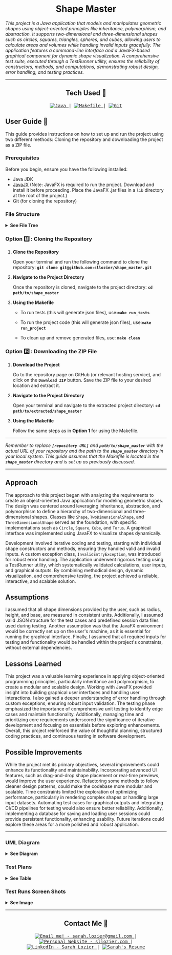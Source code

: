 <!-- Title -->
<h1 align="center">Shape Master</h1>
<p align="center">

<i>This project is a Java application that models and manipulates geometric shapes using object-oriented principles like inheritance, polymorphism, and abstraction. It supports two-dimensional and three-dimensional shapes such as circles, squares, triangles, spheres, and cubes, allowing users to calculate areas and volumes while handling invalid inputs gracefully. The application features a command-line interface and a JavaFX-based graphical component for dynamic shape visualization. A comprehensive test suite, executed through a TestRunner utility, ensures the reliability of constructors, methods, and computations, demonstrating robust design, error handling, and testing practices.</i></p>

---

<h2 align="center">Tech Used 🧰</h2>

<!-- Tech Stack -->
<p align="center">
<kbd>
<a href="https://www.java.com/en/">
    <img alt="Java" src="https://img.shields.io/static/v1?label=&message=Java&color=ED8B00&logo=OpenJDK&logoColor=FFFFFF" />
  </a> | <a href="https://makefiletutorial.com/">
    <img alt="Makefile" src="https://img.shields.io/static/v1?label=&message=Makefile&color=6D00CC&logo=Make&logoColor=FFFFFF" />
  </a> | <a href="https://git-scm.com/">
    <img alt="Git" src="https://img.shields.io/static/v1?label=&message=Git&color=F05032&logo=Git&logoColor=FFFFFF" />
  </a>
  
  </kbd>
</p>

## User Guide 📔

This guide provides instructions on how to set up and run the project using two different methods: Cloning the repository and downloading the project as a ZIP file.

### Prerequisites

Before you begin, ensure you have the following installed:

-   Java JDK
-   [JavaJX](https://openjdk.org/) (Note: JavaFX is required to run the project. Download and install it before proceeding. Place the JavaFX .jar files in a `lib` directory at the root of the project.)
-   Git (for cloning the repository)

### File Structure

<details>
<summary><b>See File Tree</b></summary>

The suggested file structure for your project is as follows:

```

.
└── scene_builder_extended/
    ├── bin/
    │   ├── docs/
    │   │   └── json files
    │   ├── main/
    │   │   └── class files
    │   └── test/
    │       └── class files
    ├── lib/
    │   └── javafx.jar files
    ├── public/
    │   ├── cmsc335_project1_test1.png
    │   ├── cmsc335_project1_test2.png
    │   ├── cmsc335_project1_test3.png
    │   ├── cmsc335_project1_test4.png
    │   └── cmsc335_project1_test5.png
    ├── src/
    │   ├── main/
    │   │   ├── Circle.java
    │   │   ├── Cone.java
    │   │   ├── Controller.java
    │   │   ├── Cube.java
    │   │   ├── Cylinder.java
    │   │   ├── DrawableShape.java
    │   │   ├── DrawingPanel.java
    │   │   ├── InvalidEntryException.java
    │   │   ├── main.fxml
    │   │   ├── Project1.java
    │   │   ├── Rectangle.java
    │   │   ├── Scene.java
    │   │   ├── Shape.java
    │   │   ├── Sphere.java
    │   │   ├── Square.java
    │   │   ├── ThreeDimensionalShape.java
    │   │   ├── Torus.java
    │   │   ├── Triangle.java
    │   │   └── TwoDimensionalShape.java
    │   └── test/
    │       ├── CircleTest.java
    │       ├── ConeTest.java
    │       ├── CubeTest.java
    │       ├── CylinderTest.java
    │       ├── GenerateTestFile.java
    │       ├── Project1Test.java
    │       ├── RectangleTest.java
    │       ├── ShapeTest.java
    │       ├── SphereTest.java
    │       ├── SquareTest.java
    │       ├── TestRunner.java
    │       ├── ThreeDimensionalShapeTest.java
    │       ├── TorusTest.java
    │       ├── TriangleTest.java
    │       └── TwoDimensionalShapeTest.java
    ├── .gitignore
    ├── Makefile
    └── README.md

```

</details>

### Option 1️⃣ : Cloning the Repository

1. **Clone the Repository**

    Open your terminal and run the following command to clone the repository: **`git clone git@github.com:sllozier/shape_master.git`**

2. **Navigate to the Project Directory**

    Once the repository is cloned, navigate to the project directory: **`cd path/to/shape_master`**

3. **Using the Makefile**

    - To run tests (this will generate json files), use:**`make run_tests`**

    - To run the project code (this will generate json files), use:**`make run_project`**

    - To clean up and remove generated files, use: **`make clean`**

### Option 2️⃣ : Downloading the ZIP File

1. **Download the Project**

    Go to the repository page on GitHub (or relevant hosting service), and click on the **`Download ZIP`** button. Save the ZIP file to your desired location and extract it.

2. **Navigate to the Project Directory**

    Open your terminal and navigate to the extracted project directory: **`cd path/to/extracted/shape_master`**

3. **Using the Makefile**

    Follow the same steps as in **Option 1** for using the Makefile.

---

_Remember to replace **`[repository URL]`** and **`path/to/shape_master`** with the actual URL of your repository and the path to the **`shape_master`** directory in your local system. This guide assumes that the Makefile is located in the **`shape_master`** directory and is set up as previously discussed._

---

## Approach

The approach to this project began with analyzing the requirements to create an object-oriented Java application for modeling geometric shapes. The design was centered around leveraging inheritance, abstraction, and polymorphism to define a hierarchy of two-dimensional and three-dimensional shapes. Classes like `Shape`, `TwoDimensionalShape`, and `ThreeDimensionalShape` served as the foundation, with specific implementations such as `Circle`, `Square`, `Cube`, and `Torus`. A graphical interface was implemented using JavaFX to visualize shapes dynamically.

Development involved iterative coding and testing, starting with individual shape constructors and methods, ensuring they handled valid and invalid inputs. A custom exception class, `InvalidEntryException`, was introduced for robust error handling. The application underwent rigorous testing using a TestRunner utility, which systematically validated calculations, user inputs, and graphical outputs. By combining methodical design, dynamic visualization, and comprehensive testing, the project achieved a reliable, interactive, and scalable solution.

## Assumptions

I assumed that all shape dimensions provided by the user, such as radius, height, and base, are measured in consistent units. Additionally, I assumed valid JSON structure for the test cases and predefined session data files used during testing. Another assumption was that the JavaFX environment would be correctly set up on the user's machine, as it is essential for running the graphical interface. Finally, I assumed that all required inputs for testing and functionality would be handled within the project's constraints, without external dependencies.

## Lessons Learned

This project was a valuable learning experience in applying object-oriented programming principles, particularly inheritance and polymorphism, to create a modular and scalable design. Working with JavaFX provided insight into building graphical user interfaces and handling user interactions. I also gained a deeper understanding of error handling through custom exceptions, ensuring robust input validation. The testing phase emphasized the importance of comprehensive unit testing to identify edge cases and maintain functionality. Additionally, managing time and prioritizing core requirements underscored the significance of iterative development and focusing on essentials before exploring enhancements. Overall, this project reinforced the value of thoughtful planning, structured coding practices, and continuous testing in software development.

## Possible Improvements

While the project met its primary objectives, several improvements could enhance its functionality and maintainability. Incorporating advanced UI features, such as drag-and-drop shape placement or real-time previews, would improve the user experience. Refactoring some methods to follow cleaner design patterns, could make the codebase more modular and scalable. Time constraints limited the exploration of optimizing performance, particularly in rendering complex shapes or handling large input datasets. Automating test cases for graphical outputs and integrating CI/CD pipelines for testing would also ensure better reliability. Additionally, implementing a database for saving and loading user sessions could provide persistent functionality, enhancing usability. Future iterations could explore these areas for a more polished and robust application.

---

### UML Diagram

<details>
<summary><b>See Diagram</b></summary>

<img align="center" width="750" src="./public/cmsc335_project1_uml.png" alt="UML Diagram Missing">

</details>

### Test Plans

<details>
<summary><b>See Table</b></summary>

| Test # | Purpose of Test                                  | Positive/Negative Test | Input Values                         | Expected Result                                | Pass/Fail |
| ------ | ------------------------------------------------ | ---------------------- | ------------------------------------ | ---------------------------------------------- | --------- |
| 1      | Valid dimensions for Circle                      | Positive               | `Radius = 5`                         | `Area = 78.`54                                 | Pass      |
| 2      | Invalid radius for Circle                        | Negative               | `Radius = -5`                        | Exception: "Radius must be greater than 0."    | Pass      |
| 3      | Calculate area of Circle                         | Positive               | `Radius = 3`                         | `Area = 28.27`                                 | Pass      |
| 4      | Get radius of Circle                             | Positive               | `Radius = 4`                         | `Radius = 4`                                   | Pass      |
| 5      | Set valid radius of Circle                       | Positive               | `Radius = 6`                         | `Radius = 6`                                   | Pass      |
| 6      | Set invalid radius of Circle                     | Negative               | `Radius = -3`                        | Exception: "Radius must be greater than 0."    | Pass      |
| 7      | Valid dimensions for Rectangle                   | Positive               | `Length = 4`, `Width = 5`            | `Area = 20`                                    | Pass      |
| 8      | Invalid length for Rectangle                     | Negative               | `Length = -4`, `Width = 5`           | Exception: "Length and width must be > 0."     | Pass      |
| 9      | Invalid width for Rectangle                      | Negative               | `Length = 4`, `Width = -5`           | Exception: "Length and width must be > 0."     | Pass      |
| 10     | Calculate area of Rectangle                      | Positive               | `Length = 4`, `Width = 5`            | `Area = 20`                                    | Pass      |
| 11     | Get length of Rectangle                          | Positive               | `Length = 4`                         | `Length = 4`                                   | Pass      |
| 12     | Get width of Rectangle                           | Positive               | `Width = 5`                          | `Width = 5`                                    | Pass      |
| 13     | Valid side length for Square                     | Positive               | `Side = 4`                           | `Area = 16`                                    | Pass      |
| 14     | Invalid side length for Square                   | Negative               | `Side = -4`                          | Exception: "Side must be greater than 0."      | Pass      |
| 15     | Calculate area of Square                         | Positive               | `Side = 4`                           | `Area = 16`                                    | Pass      |
| 16     | Get side length of Square                        | Positive               | `Side = 4`                           | `Side = 4`                                     | Pass      |
| 17     | Set valid side length of Square                  | Positive               | `Side = 6`                           | `Side = 6`                                     | Pass      |
| 18     | Set invalid side length of Square                | Negative               | `Side = -6`                          | Exception: "Side must be greater than 0."      | Pass      |
| 19     | Valid base and height for Triangle               | Positive               | `Base = 6`, `Height = 4`             | `Area = 12`                                    | Pass      |
| 20     | Invalid base for Triangle                        | Negative               | `Base = -6`, `Height = 4`            | Exception: "Base and Height must be > 0."      | Pass      |
| 21     | Invalid height for Triangle                      | Negative               | `Base = 6`, `Height = -4`            | Exception: "Base and Height must be > 0."      | Pass      |
| 22     | Calculate area of Triangle                       | Positive               | `Base = 6`, `Height = 4`             | `Area = 12`                                    | Pass      |
| 23     | Get base of Triangle                             | Positive               | `Base = 6`                           | `Base = 6`                                     | Pass      |
| 24     | Get height of Triangle                           | Positive               | `Height = 4`                         | `Height = 4`                                   | Pass      |
| 25     | Set valid base of Triangle                       | Positive               | `Base = 8`                           | `Base = 8`                                     | Pass      |
| 26     | Set invalid base of Triangle                     | Negative               | `Base = -8`                          | Exception: "Base must be greater than 0."      | Pass      |
| 27     | Valid dimensions for Cone                        | Positive               | `Radius = 3`, `Height = 5`           | `Volume = 47.12`                               | Pass      |
| 28     | Invalid radius for Cone                          | Negative               | `Radius = -3`, `Height = 5`          | Exception: "Radius and Height must be > 0."    | Pass      |
| 29     | Invalid height for Cone                          | Negative               | `Radius = 3`, `Height = -5`          | Exception: "Radius and Height must be > 0."    | Pass      |
| 30     | Calculate volume of Cone                         | Positive               | `Radius = 3`, `Height = 5`           | `Volume = 47.12`                               | Pass      |
| 31     | Get radius of Cone                               | Positive               | `Radius = 3`                         | `Radius = 3`                                   | Pass      |
| 32     | Set radius of Cone                               | Positive               | `Radius = 4`                         | `Radius = 4`                                   | Pass      |
| 33     | Valid radius for Sphere                          | Positive               | `Radius = 4`                         | `Area = 201.06`                                | Pass      |
| 34     | Invalid radius for Sphere                        | Negative               | `Radius = -4`                        | Exception: "Radius must be greater than 0."    | Pass      |
| 35     | Calculate area of Sphere                         | Positive               | `Radius = 4`                         | `Area = 201.06`                                | Pass      |
| 36     | Calculate volume of Sphere                       | Positive               | `Radius = 4`                         | `Volume = 268.08`                              | Pass      |
| 37     | Get radius of Sphere                             | Positive               | `Radius = 4`                         | `Radius = 4`                                   | Pass      |
| 38     | Set valid radius of Sphere                       | Positive               | `Radius = 6`                         | `Radius = 6`                                   | Pass      |
| 39     | Set invalid radius of Sphere                     | Negative               | `Radius = -6`                        | Exception: "Radius must be greater than 0."    | Pass      |
| 40     | Valid radii for Torus                            | Positive               | `Major = 5`, `Minor = 2`             | `Area = 394.79`                                | Pass      |
| 41     | Invalid major radius for Torus                   | Negative               | `Major = -5`, `Minor = 2`            | Exception: "Major and Minor Radius > 0."       | Pass      |
| 42     | Invalid minor radius for Torus                   | Negative               | `Major = 5`, `Minor = -2`            | Exception: "Major and Minor Radius > 0."       | Pass      |
| 43     | Calculate area of Torus                          | Positive               | `Major = 5`, `Minor = 2`             | `Area = 394.79`                                | Pass      |
| 44     | Calculate volume of Torus                        | Positive               | `Major = 5`, `Minor = 2`             | `Volume = 1570.8`                              | Pass      |
| 45     | Get major radius of Torus                        | Positive               | `Major = 5`                          | `Major = 5`                                    | Pass      |
| 46     | Get minor radius of Torus                        | Positive               | `Minor = 2`                          | `Minor = 2`                                    | Pass      |
| 47     | Set valid major radius of Torus                  | Positive               | `Major = 6`                          | `Major = 6`                                    | Pass      |
| 48     | Set invalid major radius of Torus                | Negative               | `Major = -6`                         | Exception: "Major Radius must be > 0."         | Pass      |
| 49     | Set valid minor radius of Torus                  | Positive               | `Minor = 3`                          | `Minor = 3`                                    | Pass      |
| 50     | Valid sessions in Project1Test                   | Positive               | JSON file inputs                     | All actions completed                          | Pass      |
| 51     | Invalid sessions in Project1Test                 | Negative               | JSON file inputs                     | Exception triggered for invalid actions        | Pass      |
| 52     | askToContinue logic in Project1                  | Positive/Negative      | Inputs: `Y`/`N`                      | Returns true/false depending on input          | Pass      |
| 53     | Valid shape creation for all types               | Positive               | Valid JSON actions                   | Successfully created shapes without exceptions | Pass      |
| 54     | Invalid shape creation for all types             | Negative               | Invalid JSON actions                 | Exceptions triggered for invalid inputs        | Pass      |
| 55     | Validate Sphere constructor with valid radius    | Positive               | `radius = 5`                         | Sphere is created successfully                 | Pass      |
| 56     | Handle invalid radius in Sphere constructor      | Negative               | `radius = -5`                        | Throws `InvalidEntryException`                 | Pass      |
| 57     | Calculate surface area of a Sphere               | Positive               | `radius = 3`                         | `4 * π * r^2 = 113.10`                         | Pass      |
| 58     | Calculate volume of a Sphere                     | Positive               | `radius = 3`                         | `(4/3) * π * r^3 = 113.10`                     | Pass      |
| 59     | Retrieve radius of a Sphere                      | Positive               | Sphere created with `radius = 5`     | Returns `5`                                    | Pass      |
| 60     | Update Sphere radius                             | Positive               | Sphere created, `setRadius(8)`       | Updates radius to `8`                          | Pass      |
| 61     | Validate Torus constructor with valid radii      | Positive               | `majorRadius = 5, minorRadius = 2`   | Torus is created successfully                  | Pass      |
| 62     | Handle invalid major radius in Torus constructor | Negative               | `majorRadius = -5, minorRadius = 2`  | Throws `InvalidEntryException`                 | Pass      |
| 63     | Handle invalid minor radius in Torus constructor | Negative               | `majorRadius = 5, minorRadius = -2`  | Throws `InvalidEntryException`                 | Pass      |
| 64     | Calculate surface area of a Torus                | Positive               | `majorRadius = 5, minorRadius = 2`   | `4 * π^2 * R * r = 789.57`                     | Pass      |
| 65     | Calculate volume of a Torus                      | Positive               | `majorRadius = 5, minorRadius = 2`   | `2 * π^2 * R * r^2 = 789.57`                   | Pass      |
| 66     | Retrieve major radius of a Torus                 | Positive               | Torus created with `majorRadius = 5` | Returns `5`                                    | Pass      |
| 67     | Retrieve minor radius of a Torus                 | Positive               | Torus created with `minorRadius = 2` | Returns `2`                                    | Pass      |
| 68     | Update Torus radii                               | Positive               | Torus created, `setMajorRadius(7)`   | Updates `majorRadius` to `7`                   | Pass      |
|        |                                                  |                        |                                      |                                                |           |

</details>

### Test Runs Screen Shots

<details>
<summary><b>See Image</b></summary>

<img align="center" width="750" src="./public/cmsc335_project1_test1.png" alt="Test screenshot missing">

<img align="center" width="750" src="./public/cmsc335_project1_test2.png" alt="Test screenshot missing">

<img align="center" width="750" src="./public/cmsc335_project1_test3.png" alt="Test screenshot missing">

<img align="center" width="750" src="./public/cmsc335_project1_test4.png" alt="Test screenshot missing">

<img align="center" width="750" src="./public/cmsc335_project1_test5.png" alt="Test screenshot missing">

</details>

---

<h2 align="center">Contact Me 🦄</h2>
<!-- Contact Me -->
<p align="center">
<kbd>
<a href="mailto:sarah.lozier@gmail.com">
    <img alt="Email me! - sarah.lozier@gmail.com" src="https://img.shields.io/badge/-sarah.lozier@com-D14836?style=flat&logo=gmail&logoColor=white" />
  </a> | <a href="https://www.sllozier.com">
    <img alt="Personal Website - sllozier.com" src="https://img.shields.io/badge/-sllozier.com-a75fff?style=flat&logo=aboutdotme&logoColor=white" />
  </a> | <a href="https://www.linkedin.com/in/sarah-l-lozier/">
    <img alt="LinkedIn - Sarah Lozier" src="https://img.shields.io/badge/-Sarah_Lozier-0072b1?style=flat&logo=linkedin&logoColor=white" />
  </a> | <a href="https://github.com/sllozier/resume/raw/main/sarah_lozier_resume%20.pdf">
    <img alt="Sarah's Resume" src="https://img.shields.io/badge/-Sarah's_Resume-00D0B1?style=flat&logo=pinboard&logoColor=white" />
  </a>
  </kbd>
</p>
